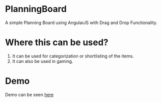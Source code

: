 # PlanningBoard
A simple Planning Board using AngularJS with Drag and Drop Functionality.

# Where this can be used?
1. It can be used for categorization or shortlisting of the items.
2. It can also be used in gaming.


# Demo
Demo can be seen [here](https://plnkr.co/edit/0kxXfQvDdENpfKeCpk4i?p=preview)

